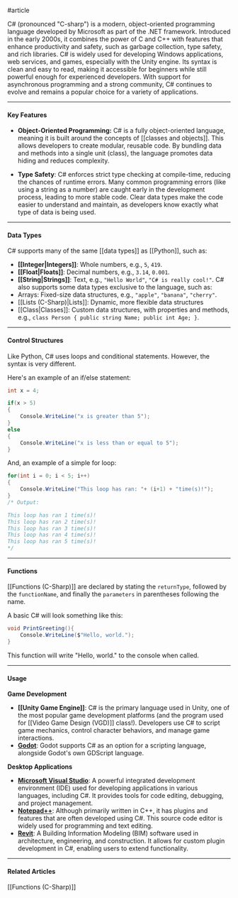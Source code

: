 #article

C# (pronounced "C-sharp") is a modern, object-oriented programming language developed by Microsoft as part of the .NET framework. Introduced in the early 2000s, it combines the power of C and C++ with features that enhance productivity and safety, such as garbage collection, type safety, and rich libraries. C# is widely used for developing Windows applications, web services, and games, especially with the Unity engine. Its syntax is clean and easy to read, making it accessible for beginners while still powerful enough for experienced developers. With support for asynchronous programming and a strong community, C# continues to evolve and remains a popular choice for a variety of applications.

---
#### Key Features

- **Object-Oriented Programming:** C# is a fully object-oriented language, meaning it is built around the concepts of [[classes and objects]]. This allows developers to create modular, reusable code. By bundling data and methods into a single unit (class), the language promotes data hiding and reduces complexity.

- **Type Safety**: C# enforces strict type checking at compile-time, reducing the chances of runtime errors. Many common programming errors (like using a string as a number) are caught early in the development process, leading to more stable code. Clear data types make the code easier to understand and maintain, as developers know exactly what type of data is being used.

---
#### Data Types

C# supports many of the same [[data types]] as [[Python]], such as:
- **[[Integer|Integers]]**: Whole numbers, e.g., `5`, `419`.
- **[[Float|Floats]]**: Decimal numbers, e.g., `3.14`, `0.001`.
- **[[String|Strings]]**: Text, e.g., `"Hello World"`, `"C# is really cool!"`.
C# also supports some data types exclusive to the language, such as:
- Arrays: Fixed-size data structures, e.g., `"apple"`, `"banana"`, `"cherry"`.
- [[Lists (C-Sharp)|Lists]]: Dynamic, more flexible data structures
- [[Class|Classes]]: Custom data structures, with properties and methods, e.g., `class Person { public string Name; public int Age; }`.
----
#### Control Structures

Like Python, C# uses loops and conditional statements. However, the syntax is very different.

Here's an example of an if/else statement:

```c#
int x = 4;

if(x > 5)
{
	Console.WriteLine("x is greater than 5");
}
else
{
	Console.WriteLine("x is less than or equal to 5");
}
```

And, an example of a simple for loop:

```c#
for(int i = 0; i < 5; i++)
{
	Console.WriteLine("This loop has ran: "+ (i+1) + "time(s)!");
}
/* Output:

This loop has ran 1 time(s)!
This loop has ran 2 time(s)!
This loop has ran 3 time(s)!
This loop has ran 4 time(s)!
This loop has ran 5 time(s)!
*/
```

----
#### Functions
[[Functions (C-Sharp)]] are declared by stating the `returnType`, followed by the `functionName`, and finally the `parameters` in parentheses following the name. 

A basic C# will look something like this:

```c#
void PrintGreeting(){
	Console.WriteLine($"Hello, world.");
}
```

This function will write "Hello, world." to the console when called.

----
#### Usage

**Game Development**
- **[[Unity Game Engine]]**: C# is the primary language used in Unity, one of the most popular game development platforms (and the program used for [[Video Game Design (VGD)]] class!). Developers use C# to script game mechanics, control character behaviors, and manage game interactions.
- **[Godot](https://godotengine.org/)**: Godot supports C# as an option for a scripting language, alongside Godot's own GDScript language.

**Desktop Applications**
- **[Microsoft Visual Studio](https://visualstudio.microsoft.com/)**: A powerful integrated development environment (IDE) used for developing applications in various languages, including C#. It provides tools for code editing, debugging, and project management.
- **[Notepad++](https://notepad-plus-plus.org/)**: Although primarily written in C++, it has plugins and features that are often developed using C#. This source code editor is widely used for programming and text editing.
- **[Revit](https://www.autodesk.com/products/revit/architecture)**: A Building Information Modeling (BIM) software used in architecture, engineering, and construction. It allows for custom plugin development in C#, enabling users to extend functionality.

----
#### Related Articles
[[Functions (C-Sharp)]]
